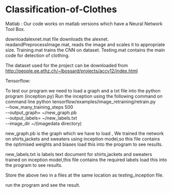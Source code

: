 # Classification-of-Clothes
Matlab :
Our code works on matlab versions which have a Neural Network Tool Box.

downloadalexnet.mat file downloads the alexnet.
readandPreprocessImage.mat, reads the image and scales it to appropriate size.
Training.mat trains the CNN on dataset.
Testing.mat contains the main code for detection of clothing.

The dataset used for the project can be downloaded from http://people.ee.ethz.ch/~lbossard/projects/accv12/index.html



Tensorflow:

To test our program we need to load a graph and a txt file into the python program (inception.py)
Run the inception using the following command on command line
python tensorflow/examples/image_retraining/retrain.py \
--how_many_training_steps 500 \
--output_graph= ~/new_graph.pb \
--output_labels= ~/new_labels.txt \
--image_dir ~/(imagedata directory)



new_graph.pb is the graph which we have to load , We trained the network on shirts,jackets and sweaters using inception model,so this file contains the optimised weights and biases load this into the program to see results.

new_labels.txt is labels text document for shirts,jackets and sweaters trained on inception model,this file contains the required labels load this into the program to see results.

Store the above two in a files at the same location as testing_inception file.

run the program and see the result.
